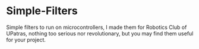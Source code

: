 # Simple-Filters
Simple filters to run on microcontrollers, I made them for Robotics Club of UPatras, nothing too serious nor revolutionary, but you may find them useful for your project.
